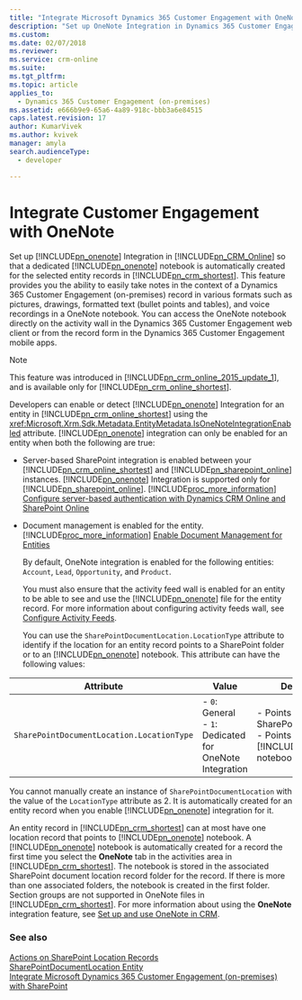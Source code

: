 ```yaml
---
title: "Integrate Microsoft Dynamics 365 Customer Engagement with OneNote | MicrosoftDocs"
description: "Set up OneNote Integration in Dynamics 365 Customer Engagement (on-premises) Customer Engagement so that a dedicated OneNote notebook is automatically created for the selected entity records in Dynamics 365 Customer Engagement. This feature provides you the ability to easily take notes in the context of a Dynamics 365 Customer Engagement record in various formats such as pictures, drawings, formatted text (bullet points and tables), and voice recordings in a OneNote notebook. You can access the OneNote notebook directly on the activity wall in the Dynamics 365 Customer Engagement web client or from the record form in the Dynamics 365 Customer Engagement mobile apps."
ms.custom: 
ms.date: 02/07/2018
ms.reviewer: 
ms.service: crm-online
ms.suite: 
ms.tgt_pltfrm: 
ms.topic: article
applies_to: 
  - Dynamics 365 Customer Engagement (on-premises)
ms.assetid: e666b9e9-65a6-4a89-918c-bbb3a6e84515
caps.latest.revision: 17
author: KumarVivek
ms.author: kvivek
manager: amyla
search.audienceType: 
  - developer

---
```

# Integrate Customer Engagement with OneNote

Set up [!INCLUDE[pn_onenote](../../includes/pn-onenote.md)] Integration in [!INCLUDE[pn_CRM_Online](../../includes/pn-crm-online.md)] so that a dedicated [!INCLUDE[pn_onenote](../../includes/pn-onenote.md)] notebook is automatically created for the selected entity records in [!INCLUDE[pn_crm_shortest](../../includes/pn-crm-shortest.md)]. This feature provides you the ability to easily take notes in the context of a Dynamics 365 Customer Engagement (on-premises) record in various formats such as pictures, drawings, formatted text (bullet points and tables), and voice recordings in a OneNote notebook. You can access the OneNote notebook directly on the activity wall in the Dynamics 365 Customer Engagement web client or from the record form in the Dynamics 365 Customer Engagement mobile apps.  
  
> [!NOTE]
>  This feature was introduced in [!INCLUDE[pn_crm_online_2015_update_1](../../includes/pn-crm-online-2015-update-1.md)], and is available only for [!INCLUDE[pn_crm_online_shortest](../../includes/pn-crm-online-shortest.md)].  
  
 Developers can enable or detect [!INCLUDE[pn_onenote](../../includes/pn-onenote.md)] Integration for an entity in [!INCLUDE[pn_crm_online_shortest](../../includes/pn-crm-online-shortest.md)] using the <xref:Microsoft.Xrm.Sdk.Metadata.EntityMetadata.IsOneNoteIntegrationEnabled> attribute. [!INCLUDE[pn_onenote](../../includes/pn-onenote.md)] integration can only be enabled for an entity when both the following are true:  
  
- Server-based SharePoint integration is enabled between your [!INCLUDE[pn_crm_online_shortest](../../includes/pn-crm-online-shortest.md)] and [!INCLUDE[pn_sharepoint_online](../../includes/pn-sharepoint-online.md)] instances. [!INCLUDE[pn_onenote](../../includes/pn-onenote.md)] Integration is supported only for [!INCLUDE[pn_sharepoint_online](../../includes/pn-sharepoint-online.md)]. [!INCLUDE[proc_more_information](../../includes/proc-more-information.md)] [Configure server-based authentication with Dynamics CRM Online and SharePoint Online](https://technet.microsoft.com/library/dn894710.aspx)  
  
- Document management is enabled for the entity. [!INCLUDE[proc_more_information](../../includes/proc-more-information.md)] [Enable Document Management for Entities](enable-document-management-entities.md)  
  
  By default, OneNote integration is enabled for the following entities: `Account`, `Lead`, `Opportunity`, and `Product`.  
  
  You must also ensure that the activity feed wall is enabled for an entity to be able to see and use the [!INCLUDE[pn_onenote](../../includes/pn-onenote.md)] file for the entity record. For more information about configuring activity feeds wall, see [Configure Activity Feeds](../configure-activity-feeds.md).  
  
  You can use the `SharePointDocumentLocation.LocationType` attribute to identify if the location for an entity record points to a SharePoint folder or to an [!INCLUDE[pn_onenote](../../includes/pn-onenote.md)] notebook. This attribute can have the following values:  
  
|                    Attribute                    |                              Value                               |                                                     Description                                                      |
|-------------------------------------------------|------------------------------------------------------------------|----------------------------------------------------------------------------------------------------------------------|
| `SharePointDocumentLocation.LocationType` | -   `0`: General<br />-   `1`: Dedicated for OneNote Integration | -   Points to a SharePoint folder<br />-   Points to a [!INCLUDE[pn_onenote](../../includes/pn-onenote.md)] notebook |
  
 You cannot manually create an instance of `SharePointDocumentLocation` with the value of the `LocationType` attribute as 2. It is automatically created for an entity record when you enable [!INCLUDE[pn_onenote](../../includes/pn-onenote.md)] integration for it.  
  
 An entity record in [!INCLUDE[pn_crm_shortest](../../includes/pn-crm-shortest.md)] can at most have one location record that points to [!INCLUDE[pn_onenote](../../includes/pn-onenote.md)] notebook. A [!INCLUDE[pn_onenote](../../includes/pn-onenote.md)] notebook is automatically created for a record the first time you select the **OneNote** tab in the activities area in [!INCLUDE[pn_crm_shortest](../../includes/pn-crm-shortest.md)]. The notebook is stored in the associated SharePoint document location record folder for the record. If there is more than one associated folders, the notebook is created in the first folder. Section groups are not supported in OneNote files in [!INCLUDE[pn_crm_shortest](../../includes/pn-crm-shortest.md)]. For more information about using the **OneNote** integration feature, see [Set up and use OneNote in CRM](https://go.microsoft.com/fwlink/p/?LinkId=533463).  
  
### See also  
 [Actions on SharePoint Location Records](actions-on-sharepoint-location-records.md)   
 [SharePointDocumentLocation Entity](../entities/sharepointdocumentlocation.md)   
 [Integrate Microsoft Dynamics 365 Customer Engagement (on-premises) with SharePoint](integrate-sharepoint.md) 
 
